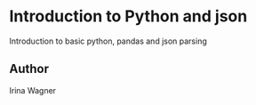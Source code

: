 # Introduction to Python and json
Introduction to basic python, pandas and json parsing

## Author 
Irina Wagner
